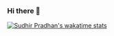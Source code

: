 ### Hi there 👋

<!--
**sudhir-pradhan/sudhir-pradhan** is a ✨ _special_ ✨ repository because its `README.md` (this file) appears on your GitHub profile.

Here are some ideas to get you started:

- 🔭 I’m currently working on two projects
- 🌱 I’m currently learning blogging and marketing
- 💬 Ask me about react, ant-design, nodejs, MERN stack
- 😄 Pronouns: he/him
-->

[![Sudhir Pradhan's wakatime stats](https://github-readme-stats.vercel.app/api/wakatime?username=sudhir-pradhan)](https://github.com/anuraghazra/github-readme-stats)
